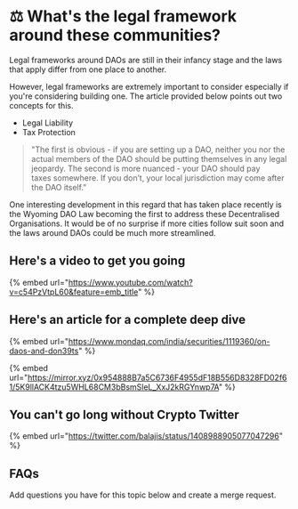 # ⚖ What's the legal framework around these communities?

Legal frameworks around DAOs are still in their infancy stage and the laws that apply differ from one place to another.

However, legal frameworks are extremely important to consider especially if you're considering building one. The article provided below points out two concepts for this.

- Legal Liability
- Tax Protection

>"The first is obvious - if you are setting up a DAO, neither you nor the actual members of the DAO should be putting themselves in any legal jeopardy. The second is more nuanced - your DAO should pay taxes somewhere. If you don’t, your local jurisdiction may come after the DAO itself."

One interesting development in this regard that has taken place recently is the Wyoming DAO Law becoming the first to address these Decentralised Organisations. It would be of no surprise if more cities follow suit soon and the laws around DAOs could be much more streamlined.

## Here's a video to get you going

{% embed url="https://www.youtube.com/watch?v=c54PzVtpL60&feature=emb_title" %}

## Here's an article for a complete deep dive

{% embed url="https://www.mondaq.com/india/securities/1119360/on-daos-and-don39ts" %}

{% embed url="https://mirror.xyz/0x954888B7a5C6736F4955dF18B556D8328FD02f61/5K9llACK4tzu5WHL68CM3bBsmSleL_XxJ2kRGYnwp7A" %}

## You can't go long without Crypto Twitter

{% embed url="https://twitter.com/balajis/status/1408988905077047296" %}

## FAQs

Add questions you have for this topic below and create a merge request.
